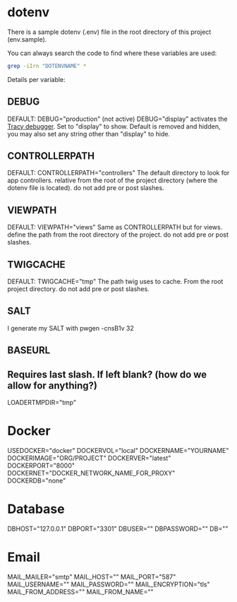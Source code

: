 # dotenv

There is a sample dotenv (.env) file in the root directory of this project (env.sample).

You can always search the code to find where these variables are used:
```bash
grep -iIrn "DOTENVNAME" *
```

Details per variable:

## DEBUG
DEFAULT: DEBUG="production" (not active)
DEBUG="display" activates the [Tracy debugger](https://tracy.nette.org/en/).
Set to "display" to show.
Default is removed and hidden,  you may also set any string other than "display" to hide.

## CONTROLLERPATH
DEFAULT: CONTROLLERPATH="controllers"
The default directory to look for app controllers.
relative from the root of the project directory (where the dotenv file is located).
do not add pre or post slashes.

## VIEWPATH
DEFAULT: VIEWPATH="views"
Same as CONTROLLERPATH but for views.
define the path from the root directory of the project.
do not add pre or post slashes.

## TWIGCACHE
DEFAULT: TWIGCACHE="tmp"
The path twig uses to cache.
From the root project directory.
do not add pre or post slashes.

## SALT
I generate my SALT with pwgen -cnsB1v 32

## BASEURL
Requires last slash.
If left blank? (how do we allow for anything?)
---

LOADERTMPDIR="tmp"


# Docker
USEDOCKER="docker"
DOCKERVOL="local"
DOCKERNAME="YOURNAME"
DOCKERIMAGE="ORG/PROJECT"
DOCKERVER="latest"
DOCKERPORT="8000"
DOCKERNET="DOCKER_NETWORK_NAME_FOR_PROXY"
DOCKERDB="none"

# Database
DBHOST="127.0.0.1"
DBPORT="3301"
DBUSER=""
DBPASSWORD=""
DB=""

# Email
MAIL_MAILER="smtp"
MAIL_HOST=""
MAIL_PORT="587"
MAIL_USERNAME=""
MAIL_PASSWORD=""
MAIL_ENCRYPTION="tls"
MAIL_FROM_ADDRESS=""
MAIL_FROM_NAME=""
